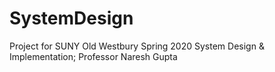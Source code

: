 # SystemDesign

Project for SUNY Old Westbury Spring 2020 System Design & Implementation; Professor Naresh Gupta
